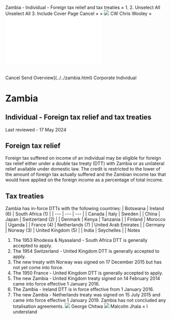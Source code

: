 Zambia - Individual - Foreign tax relief and tax treaties
×
1.
2.
Unselect All
Unselect All
3.
Include Cover Page
Cancel
×
×
![](../../-/media/world-wide-tax-summaries/attachments/global---chris-wooley.ashx%3Frev=ac5e5f3223b34096b1afc2a6009c7320&revision=ac5e5f32-23b3-4096-b1af-c2a6009c7320&hash=859B7ADC84DC2CBEC9760E9E6EE7DE6D0A8BFCDF)
CW
Chris Wooley
×
![](foreign-tax-relief-and-tax-treaties.html)
######
Cancel
Send
Overview](../../zambia.html)
Corporate
Individual
# Zambia
## Individual - Foreign tax relief and tax treaties
Last reviewed - 17 May 2024
## Foreign tax relief
Foreign tax suffered on income of an individual may be eligible for foreign tax relief either under a double tax treaty (DTT) with Zambia or as unilateral relief available under domestic law. The credit is restricted to the lower of the amount of foreign tax actually suffered and the Zambian income tax that would have applied on the foreign income as a percentage of total income.
## Tax treaties
Zambia has in-force DTTs with the following countries:
| Botswana | Ireland (6) | South Africa (1) |
| --- | --- | --- |
| Canada | Italy | Sweden |
| China | Japan | Switzerland (2) |
| Denmark | Kenya | Tanzania |
| Finland | Morocco | Uganda |
| France (4) | Netherlands (7) | United Arab Emirates |
| Germany | Norway (3) | United Kingdom (5) |
| India | Seychelles |  |
Notes
1. The 1953 Rhodesia & Nyasaland - South Africa DTT is generally accepted to apply.
2. The 1954 Switzerland - United Kingdom DTT is generally accepted to apply.
3. The new treaty with Norway was signed on 17 December 2015 but has not yet come into force.
4. The 1950 France - United Kingdom DTT is generally accepted to apply.
5. The new Zambia - United Kingdom treaty signed on 14 February 2014 came into force effective 1 January 2016.
6. The Zambia - Ireland DTT is in force effective from 1 January 2016.
7. The new Zambia - Netherlands treaty was signed on 15 July 2015 and came into force effective 1 January 2019.
Zambia has not concluded any totalisation agreements.
![](../../-/media/world-wide-tax-summaries/zambiageorge-chitwazambia--george-chitwapng20210203111248167.ashx%3Frev=90204908ab734f83bfeed37093763211&revision=90204908-ab73-4f83-bfee-d37093763211&hash=5C6E370342BF095CA0E42E02DD4D3B94E55AE8FB)
George Chitwa
![](../../-/media/world-wide-tax-summaries/zambiamalcolm-gurudas-george-jhalamalcolmjpg20210924054127015.ashx%3Frev=13708003974846cf97e166f23ded7edb&revision=13708003-9748-46cf-97e1-66f23ded7edb&hash=DB17EB993726FBA2603166286EE44EA363EC0876)
Malcolm Jhala
×
I understand